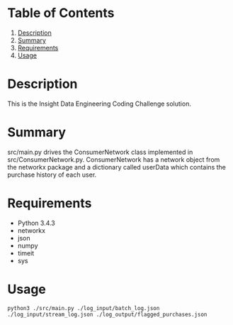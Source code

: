 # Table of Contents
1. [Description](README.md#Description)
2. [Summary](README.md#Summary)
3. [Requirements](README.md#Requirements)
4. [Usage](README.md#Useage)

# Description
This is the Insight Data Engineering Coding Challenge solution.

# Summary
src/main.py drives the ConsumerNetwork class implemented in src/ConsumerNetwork.py. ConsumerNetwork has a network object from the networkx package and a dictionary called userData which contains the purchase history of each user. 

# Requirements
* Python 3.4.3
* networkx
* json
* numpy
* timeit
* sys

# Usage
`python3 ./src/main.py ./log_input/batch_log.json ./log_input/stream_log.json ./log_output/flagged_purchases.json`

